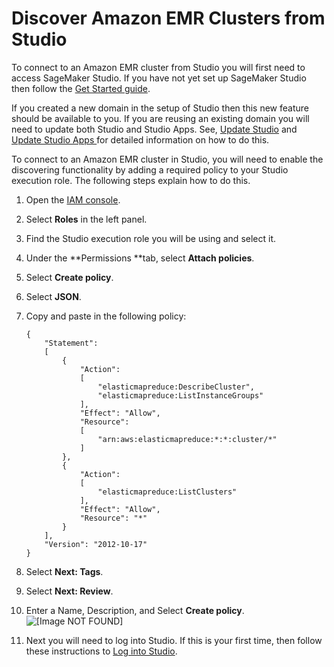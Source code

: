 # Discover Amazon EMR Clusters from Studio<a name="emr-cluster-discover"></a>

To connect to an Amazon EMR cluster from Studio you will first need to access SageMaker Studio\. If you have not yet set up SageMaker Studio then follow the [Get Started guide](https://docs.aws.amazon.com/sagemaker/latest/dg/notebooks-get-started.html)\.

If you created a new domain in the setup of Studio then this new feature should be available to you\. If you are reusing an existing domain you will need to update both Studio and Studio Apps\. See, [Update Studio](https://docs.aws.amazon.com/sagemaker/latest/dg/studio-tasks-update-studio.html) and [Update Studio Apps ](https://docs.aws.amazon.com/sagemaker/latest/dg/studio-tasks-update-apps.html) for detailed information on how to do this\. 

To connect to an Amazon EMR cluster in Studio, you will need to enable the discovering functionality by adding a required policy to your Studio execution role\. The following steps explain how to do this\.

1. Open the [IAM console](https://console.aws.amazon.com/iam/)\.

1. Select **Roles** in the left panel\.

1. Find the Studio execution role you will be using and select it\. 

1. Under the **Permissions **tab, select **Attach policies**\.

1. Select **Create policy**\.

1. Select **JSON**\.

1. Copy and paste in the following policy:

   ```
   {
       "Statement":
       [
           {
               "Action":
               [
                   "elasticmapreduce:DescribeCluster",
                   "elasticmapreduce:ListInstanceGroups"
               ],
               "Effect": "Allow",
               "Resource":
               [
                   "arn:aws:elasticmapreduce:*:*:cluster/*"
               ]
           },
           {
               "Action":
               [
                   "elasticmapreduce:ListClusters"
               ],
               "Effect": "Allow",
               "Resource": "*"
           }
       ],
       "Version": "2012-10-17"
   }
   ```

1. Select **Next: Tags**\.

1. Select **Next: Review**\.

1. Enter a Name, Description, and Select **Create policy**\.  
![\[Image NOT FOUND\]](http://docs.aws.amazon.com/sagemaker/latest/dg/images/step10-create-policy.png)

1. Next you will need to log into Studio\. If this is your first time, then follow these instructions to [ Log into Studio](https://docs.aws.amazon.com/sagemaker/latest/dg/notebooks-get-started.html#notebooks-get-started-log-in)\.